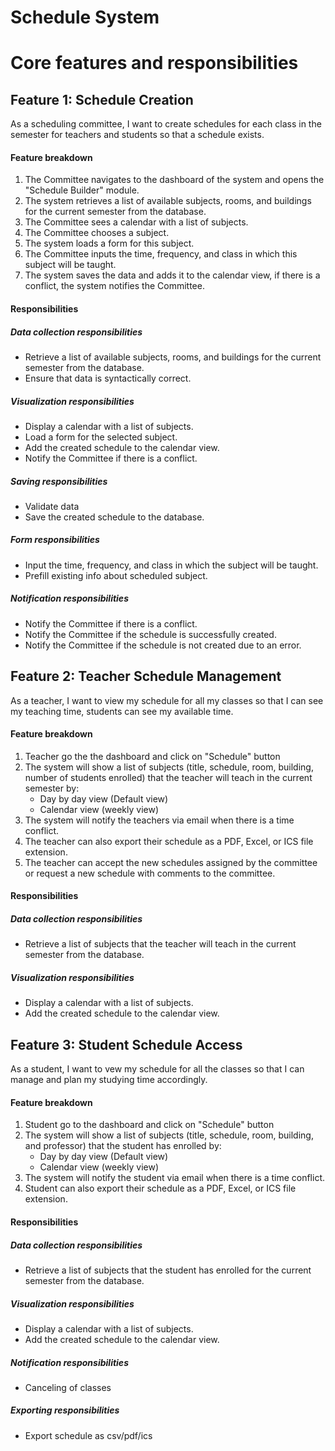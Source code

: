 # Schedule System

# Core features and responsibilities

## Feature 1: Schedule Creation

As a scheduling committee, I want to create schedules for each class in the semester for teachers and students so that a schedule exists.

#### Feature breakdown
1. The Committee navigates to the dashboard of the system and opens the "Schedule Builder" module.
2. The system retrieves a list of available subjects, rooms, and buildings for the current semester from the database.
3. The Committee sees a calendar with a list of subjects.
4. The Committee chooses a subject.
5. The system loads a form for this subject.
6. The Committee inputs the time, frequency, and class in which this subject will be taught.
7. The system saves the data and adds it to the calendar view, if there is a conflict, the system notifies the Committee.

#### Responsibilities

##### Data collection responsibilities
* Retrieve a list of available subjects, rooms, and buildings for the current semester from the database.
* Ensure that data is syntactically correct.

##### Visualization responsibilities
* Display a calendar with a list of subjects.
* Load a form for the selected subject.
* Add the created schedule to the calendar view.
* Notify the Committee if there is a conflict.

##### Saving responsibilities
* Validate data
* Save the created schedule to the database.

##### Form responsibilities
* Input the time, frequency, and class in which the subject will be taught.
* Prefill existing info about scheduled subject.

##### Notification responsibilities
* Notify the Committee if there is a conflict.
* Notify the Committee if the schedule is successfully created.
* Notify the Committee if the schedule is not created due to an error.


## Feature 2: Teacher Schedule Management

As a teacher, I want to view my schedule for all my classes so that I can see my teaching time, students can see my available time.

#### Feature breakdown
1. Teacher go the the dashboard and click on "Schedule" button
2. The system will show a list of subjects (title, schedule, room, building, number of students enrolled) that the teacher will teach in the current semester by:
    - Day by day view (Default view)
    - Calendar view (weekly view)
3. The system will notify the teachers via email when there is a time conflict. 
4. The teacher can also export their schedule as a PDF, Excel, or ICS file extension. 
5. The teacher can accept the new schedules assigned by the committee or request a new schedule with comments to the committee. 

#### Responsibilities

##### Data collection responsibilities
* Retrieve a list of subjects that the teacher will teach in the current semester from the database.

##### Visualization responsibilities
* Display a calendar with a list of subjects.
* Add the created schedule to the calendar view.

## Feature 3: Student Schedule Access

As a student, I want to vew my schedule for all the classes so that I can manage and plan my studying time accordingly.

#### Feature breakdown
1. Student go to the dashboard and click on "Schedule" button 
2. The system will show a list of subjects (title, schedule, room, building, and professor) that the student has enrolled by:
    - Day by day view (Default view)
    - Calendar view (weekly view)
3. The system will notify the student via email when there is a time conflict. 
4. Student can also export their schedule as a PDF, Excel, or ICS file extension. 
#### Responsibilities

##### Data collection responsibilities
* Retrieve a list of subjects that the student has enrolled for the current semester from the database.
  
##### Visualization responsibilities
* Display a calendar with a list of subjects.
* Add the created schedule to the calendar view.

##### Notification responsibilities
* Canceling of classes

##### Exporting responsibilities
* Export schedule as csv/pdf/ics
